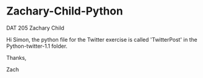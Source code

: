 # Zachary-Child-Python
DAT 205 Zachary Child 

Hi Simon, the python file for the Twitter exercise is called 'TwitterPost' in the Python-twitter-1.1 folder.

Thanks,

Zach  
